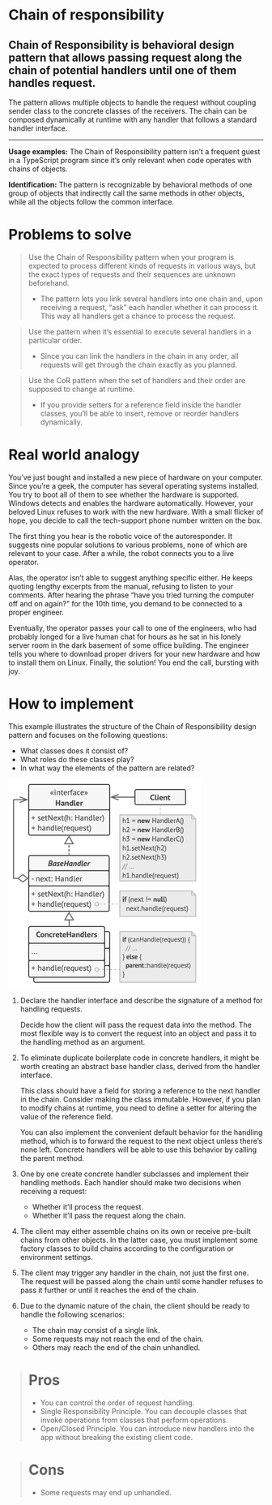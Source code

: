 # Chain of responsibility

## Chain of Responsibility is behavioral design pattern that allows passing request along the chain of potential handlers until one of them handles request.

The pattern allows multiple objects to handle the request without coupling sender
class to the concrete classes of the receivers. The chain can be composed
dynamically at runtime with any handler that follows a standard handler interface.

---

**Usage examples:** The Chain of Responsibility pattern isn’t a frequent guest in
a TypeScript program since it’s only relevant when code operates with chains of
objects.

**Identification:** The pattern is recognizable by behavioral methods of one
group of objects that indirectly call the same methods in other objects, while
all the objects follow the common interface.

# Problems to solve

> Use the Chain of Responsibility pattern when your program is expected to
process different kinds of requests in various ways, but the exact types of
requests and their sequences are unknown beforehand.
>
> - The pattern lets you link several handlers into one chain and, upon receiving
a request, “ask” each handler whether it can process it. This way all handlers
get a chance to process the request.

> Use the pattern when it’s essential to execute several handlers in a particular
order.
>
> - Since you can link the handlers in the chain in any order, all requests will
get through the chain exactly as you planned.

> Use the CoR pattern when the set of handlers and their order are supposed to
change at runtime.
>
> - If you provide setters for a reference field inside the handler classes,
you’ll be able to insert, remove or reorder handlers dynamically.

# Real world analogy

You’ve just bought and installed a new piece of hardware on your computer. Since
you’re a geek, the computer has several operating systems installed. You try to
boot all of them to see whether the hardware is supported. Windows detects and
enables the hardware automatically. However, your beloved Linux refuses to work
with the new hardware. With a small flicker of hope, you decide to call the
tech-support phone number written on the box.

The first thing you hear is the robotic voice of the autoresponder. It suggests
nine popular solutions to various problems, none of which are relevant to your
case. After a while, the robot connects you to a live operator.

Alas, the operator isn’t able to suggest anything specific either. He keeps
quoting lengthy excerpts from the manual, refusing to listen to your comments.
After hearing the phrase “have you tried turning the computer off and on again?”
for the 10th time, you demand to be connected to a proper engineer.

Eventually, the operator passes your call to one of the engineers, who had
probably longed for a live human chat for hours as he sat in his lonely server
room in the dark basement of some office building. The engineer tells you where
to download proper drivers for your new hardware and how to install them on
Linux. Finally, the solution! You end the call, bursting with joy.

# How to implement

This example illustrates the structure of the Chain of Responsibility design pattern and focuses on the following questions:

- What classes does it consist of?
- What roles do these classes play?
- In what way the elements of the pattern are related?

![ChainOfResponsibility](./ChainOfResponsibility.png)

1. Declare the handler interface and describe the signature of a method for
handling requests.

   Decide how the client will pass the request data into the method. The most
   flexible way is to convert the request into an object and pass it to the
   handling method as an argument.

2. To eliminate duplicate boilerplate code in concrete handlers, it might be
worth creating an abstract base handler class, derived from the handler interface.

   This class should have a field for storing a reference to the next handler in
   the chain. Consider making the class immutable. However, if you plan to modify
   chains at runtime, you need to define a setter for altering the value of the
   reference field.

   You can also implement the convenient default behavior for the handling
   method, which is to forward the request to the next object unless there’s none
   left. Concrete handlers will be able to use this behavior by calling the
   parent method.

3. One by one create concrete handler subclasses and implement their handling
methods. Each handler should make two decisions when receiving a request:

   - Whether it’ll process the request.
   - Whether it’ll pass the request along the chain.

4. The client may either assemble chains on its own or receive pre-built chains
from other objects. In the latter case, you must implement some factory classes
to build chains according to the configuration or environment settings.

5. The client may trigger any handler in the chain, not just the first one. The
request will be passed along the chain until some handler refuses to pass it
further or until it reaches the end of the chain.

6. Due to the dynamic nature of the chain, the client should be ready to handle
the following scenarios:

   - The chain may consist of a single link.
   - Some requests may not reach the end of the chain.
   - Others may reach the end of the chain unhandled.

> # Pros
>
> - You can control the order of request handling.
> - Single Responsibility Principle. You can decouple classes that invoke
operations from classes that perform operations.
> - Open/Closed Principle. You can introduce new handlers into the app without
breaking the existing client code.

> # Cons
>
> - Some requests may end up unhandled.
